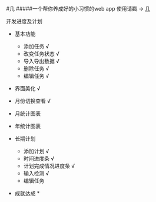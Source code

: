 #几
#####一个帮你养成好的小习惯的web app
使用请戳 -> [几](http://fiona23.github.io/ji/)

开发进度及计划
* 基本功能
    * 添加任务 √
    * 改变任务状态 √
    * 导入导出数据 √
    * 删除任务 √
    * 编辑任务 √
* 界面美化 √
* 月份切换查看 √
* 月统计图表
* 年统计图表

* 长期计划
    * 添加计划 √
    * 时间进度条 √
    * 计划完成情况进度条 √
    * 输入检测 √
    * 编辑任务

* 成就达成
    * 
